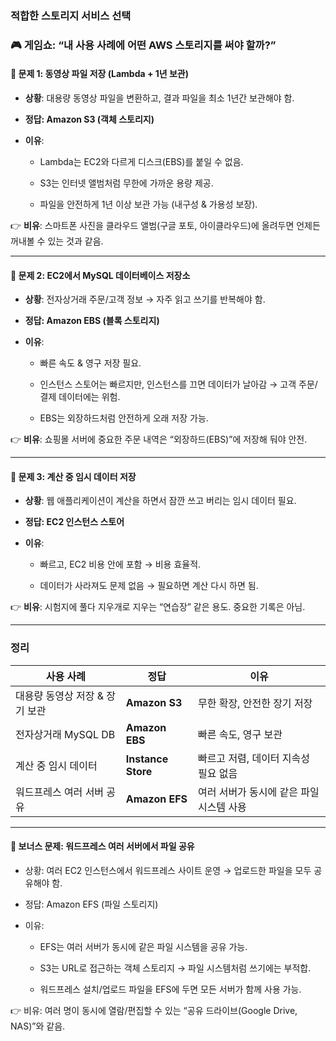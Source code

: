 ### 적합한 스토리지 서비스 선택

### 🎮 게임쇼: “내 사용 사례에 어떤 AWS 스토리지를 써야 할까?”
#### 🧩 문제 1: 동영상 파일 저장 (Lambda + 1년 보관)

- **상황**: 대용량 동영상 파일을 변환하고, 결과 파일을 최소 1년간 보관해야 함.

- **정답: Amazon S3 (객체 스토리지)**

- **이유**:

    - Lambda는 EC2와 다르게 디스크(EBS)를 붙일 수 없음.

    - S3는 인터넷 앨범처럼 무한에 가까운 용량 제공.

    - 파일을 안전하게 1년 이상 보관 가능 (내구성 & 가용성 보장).

👉 **비유**: 스마트폰 사진을 클라우드 앨범(구글 포토, 아이클라우드)에 올려두면 언제든 꺼내볼 수 있는 것과 같음.

---

#### 🧩 문제 2: EC2에서 MySQL 데이터베이스 저장소

- **상황**: 전자상거래 주문/고객 정보 → 자주 읽고 쓰기를 반복해야 함.

- **정답: Amazon EBS (블록 스토리지)**

- **이유**:

    - 빠른 속도 & 영구 저장 필요.

    - 인스턴스 스토어는 빠르지만, 인스턴스를 끄면 데이터가 날아감 → 고객 주문/결제 데이터에는 위험.

    - EBS는 외장하드처럼 안전하게 오래 저장 가능.

👉 **비유**: 쇼핑몰 서버에 중요한 주문 내역은 “외장하드(EBS)”에 저장해 둬야 안전.

---

#### 🧩 문제 3: 계산 중 임시 데이터 저장

- **상황**: 웹 애플리케이션이 계산을 하면서 잠깐 쓰고 버리는 임시 데이터 필요.

- **정답: EC2 인스턴스 스토어**

- **이유**:

    - 빠르고, EC2 비용 안에 포함 → 비용 효율적.

    - 데이터가 사라져도 문제 없음 → 필요하면 계산 다시 하면 됨.

👉 **비유**: 시험지에 풀다 지우개로 지우는 “연습장” 같은 용도. 중요한 기록은 아님.

---
### 정리 
| 사용 사례              | 정답                 | 이유                      |
| ------------------ | ------------------ | ----------------------- |
| 대용량 동영상 저장 & 장기 보관 | **Amazon S3**      | 무한 확장, 안전한 장기 저장        |
| 전자상거래 MySQL DB     | **Amazon EBS**     | 빠른 속도, 영구 보관            |
| 계산 중 임시 데이터        | **Instance Store** | 빠르고 저렴, 데이터 지속성 필요 없음   |
| 워드프레스 여러 서버 공유     | **Amazon EFS**     | 여러 서버가 동시에 같은 파일 시스템 사용 |

---

#### 🧩 보너스 문제: 워드프레스 여러 서버에서 파일 공유

- 상황: 여러 EC2 인스턴스에서 워드프레스 사이트 운영 → 업로드한 파일을 모두 공유해야 함.

- 정답: Amazon EFS (파일 스토리지)

- 이유:

    - EFS는 여러 서버가 동시에 같은 파일 시스템을 공유 가능.

    - S3는 URL로 접근하는 객체 스토리지 → 파일 시스템처럼 쓰기에는 부적합.

    - 워드프레스 설치/업로드 파일을 EFS에 두면 모든 서버가 함께 사용 가능.

👉 비유: 여러 명이 동시에 열람/편집할 수 있는 “공유 드라이브(Google Drive, NAS)”와 같음.


